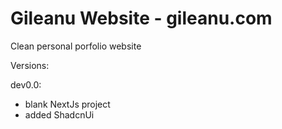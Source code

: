 # Gileanu Website - gileanu.com

Clean personal porfolio website

Versions:

dev0.0:

- blank NextJs project
- added ShadcnUi

